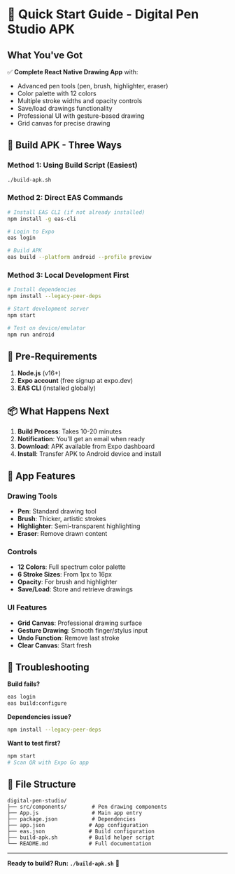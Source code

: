 # 🚀 Quick Start Guide - Digital Pen Studio APK

## What You've Got

✅ **Complete React Native Drawing App** with:
- Advanced pen tools (pen, brush, highlighter, eraser)
- Color palette with 12 colors
- Multiple stroke widths and opacity controls
- Save/load drawings functionality
- Professional UI with gesture-based drawing
- Grid canvas for precise drawing

## 📱 Build APK - Three Ways

### Method 1: Using Build Script (Easiest)
```bash
./build-apk.sh
```

### Method 2: Direct EAS Commands
```bash
# Install EAS CLI (if not already installed)
npm install -g eas-cli

# Login to Expo
eas login

# Build APK
eas build --platform android --profile preview
```

### Method 3: Local Development First
```bash
# Install dependencies
npm install --legacy-peer-deps

# Start development server
npm start

# Test on device/emulator
npm run android
```

## 🔧 Pre-Requirements

1. **Node.js** (v16+)
2. **Expo account** (free signup at expo.dev)
3. **EAS CLI** (installed globally)

## 📦 What Happens Next

1. **Build Process**: Takes 10-20 minutes
2. **Notification**: You'll get an email when ready
3. **Download**: APK available from Expo dashboard
4. **Install**: Transfer APK to Android device and install

## 🎨 App Features

### Drawing Tools
- **Pen**: Standard drawing tool
- **Brush**: Thicker, artistic strokes
- **Highlighter**: Semi-transparent highlighting
- **Eraser**: Remove drawn content

### Controls
- **12 Colors**: Full spectrum color palette
- **6 Stroke Sizes**: From 1px to 16px
- **Opacity**: For brush and highlighter
- **Save/Load**: Store and retrieve drawings

### UI Features
- **Grid Canvas**: Professional drawing surface
- **Gesture Drawing**: Smooth finger/stylus input
- **Undo Function**: Remove last stroke
- **Clear Canvas**: Start fresh

## 🔧 Troubleshooting

**Build fails?**
```bash
eas login
eas build:configure
```

**Dependencies issue?**
```bash
npm install --legacy-peer-deps
```

**Want to test first?**
```bash
npm start
# Scan QR with Expo Go app
```

## 📱 File Structure

```
digital-pen-studio/
├── src/components/        # Pen drawing components
├── App.js                 # Main app entry
├── package.json           # Dependencies
├── app.json              # App configuration
├── eas.json              # Build configuration
├── build-apk.sh          # Build helper script
└── README.md             # Full documentation
```

---

**Ready to build? Run: `./build-apk.sh`** 🚀